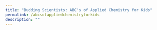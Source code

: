 ```yaml
---
title: "Budding Scientists: ABC's of Applied Chemistry for Kids"
permalink: /abcsofappliedchemistryforkids
description: ""
---
```

